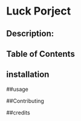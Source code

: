 # Luck Porject

## Description:


## Table of Contents


## installation

##usage

##Contributing

##credits


